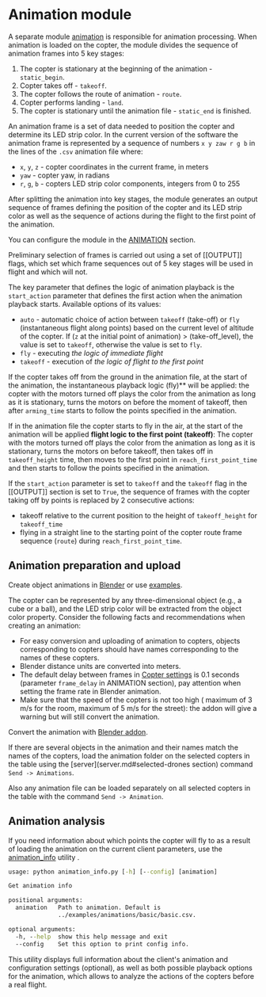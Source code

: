 # Animation module

A separate module [animation](../../drone/modules/animation.py) is responsible for animation processing. When animation is loaded on the copter, the module divides the sequence of animation frames into 5 key stages:

1. The copter is stationary at the beginning of the animation - `static_begin`.
2. Copter takes off - `takeoff`.
3. The copter follows the route of animation - `route`.
4. Copter performs landing - `land`.
5. The copter is stationary until the animation file - `static_end` is finished.

An animation frame is a set of data needed to position the copter and determine its LED strip color. In the current version of the software the animation frame is represented by a sequence of numbers `x y zaw r g b` in the lines of the `.csv` animation file where:

* `x`, `y`, `z` - copter coordinates in the current frame, in meters
* `yaw` - copter yaw, in radians
* `r`, `g`, `b` - copters LED strip color components, integers from 0 to 255

After splitting the animation into key stages, the module generates an output sequence of frames defining the position of the copter and its LED strip color as well as the sequence of actions during the flight to the first point of the animation.

You can configure the module in the [ANIMATION](client.md#animation-section) section.

Preliminary selection of frames is carried out using a set of [[OUTPUT]] flags, which set which frame sequences out of 5 key stages will be used in flight and which will not.

The key parameter that defines the logic of animation playback is the `start_action` parameter that defines the first action when the animation playback starts. Available options of its values:

* `auto` - automatic choice of action between `takeoff` (take-off) or `fly` (instantaneous flight along points) based on the current level of altitude of the copter. If (`z` at the initial point of animation) > (take-off_level), the value is set to `takeoff`, otherwise the value is set to `fly`.
* `fly` - executing *the logic of immediate flight*
* `takeoff` - execution of *the logic of flight to the first point*

If the copter takes off from the ground in the animation file, at the start of the animation, the instantaneous playback logic (fly)** will be applied: the copter with the motors turned off plays the color from the animation as long as it is stationary, turns the motors on before the moment of takeoff, then after `arming_time` starts to follow the points specified in the animation.

 If in the animation file the copter starts to fly in the air, at the start of the animation will be applied **flight logic to the first point (takeoff)**: The copter with the motors turned off plays the color from the animation as long as it is stationary, turns the motors on before takeoff, then takes off in `takeoff_height` time, then moves to the first point in `reach_first_point_time` and then starts to follow the points specified in the animation.

If the `start_action` parameter is set to `takeoff` and the `takeoff` flag in the [[OUTPUT]] section is set to `True`, the sequence of frames with the copter taking off by points is replaced by 2 consecutive actions:

* takeoff relative to the current position to the height of `takeoff_height` for `takeoff_time`
* flying in a straight line to the starting point of the copter route frame sequence (`route`) during `reach_first_point_time`.

## Animation preparation and upload

Create object animations in [Blender](https://www.blender.org) or use [examples](.../../examples/animations).

The copter can be represented by any three-dimensional object (e.g., a cube or a ball), and the LED strip color will be extracted from the object color property. Consider the following facts and recommendations when creating an animation:

* For easy conversion and uploading of animation to copters, objects corresponding to copters should have names corresponding to the names of these copters.
* Blender distance units are converted into meters.
* The default delay between frames in [Copter settings](.../../drone/config/spec/configspec_client.ini) is 0.1 seconds (parameter `frame_delay` in ANIMATION section), pay attention when setting the frame rate in Blender animation.
* Make sure that the speed of the copters is not too high ( maximum of 3 m/s for the room, maximum of 5 m/s for the street): the addon will give a warning but will still convert the animation.

Convert the animation with [Blender addon](blender-addon.md).

If there are several objects in the animation and their names match the names of the copters, load the animation folder on the selected copters in the table using the [server](server.md#selected-drones section) command `Send -> Animations`.

Also any animation file can be loaded separately on all selected copters in the table with the command `Send -> Animation`.

## Animation analysis

If you need information about which points the copter will fly to as a result of loading the animation on the current client parameters, use the [animation_info](../../tools/animation_info.py) utility .

```cmd
usage: python animation_info.py [-h] [--config] [animation]

Get animation info

positional arguments:
  animation   Path to animation. Default is
              ../examples/animations/basic/basic.csv.

optional arguments:
  -h, --help  show this help message and exit
  --config    Set this option to print config info.
```

This utility displays full information about the client's animation and configuration settings (optional), as well as both possible playback options for the animation, which allows to analyze the actions of the copters before a real flight.
